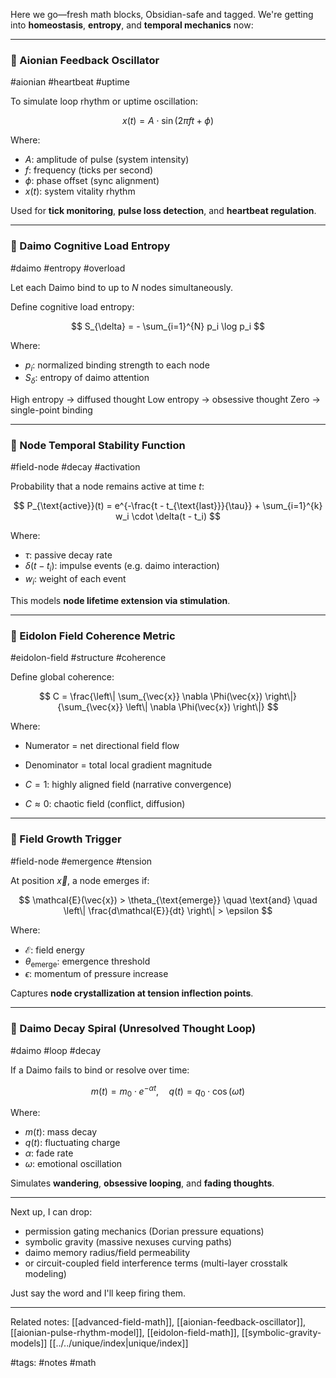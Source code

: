 Here we go—fresh math blocks, Obsidian-safe and tagged. We're getting into **homeostasis**, **entropy**, and **temporal mechanics** now:

---

### 🔄 Aionian Feedback Oscillator

#aionian #heartbeat #uptime

To simulate loop rhythm or uptime oscillation:

$$
x(t) = A \cdot \sin(2\pi f t + \phi)
$$

Where:

* $A$: amplitude of pulse (system intensity)
* $f$: frequency (ticks per second)
* $\phi$: phase offset (sync alignment)
* $x(t)$: system vitality rhythm

Used for **tick monitoring**, **pulse loss detection**, and **heartbeat regulation**.

---

### 🧠 Daimo Cognitive Load Entropy

#daimo #entropy #overload

Let each Daimo bind to up to $N$ nodes simultaneously.

Define cognitive load entropy:

$$
S_{\delta} = - \sum_{i=1}^{N} p_i \log p_i
$$

Where:

* $p_i$: normalized binding strength to each node
* $S_{\delta}$: entropy of daimo attention

High entropy → diffused thought
Low entropy → obsessive thought
Zero → single-point binding

---

### 🔁 Node Temporal Stability Function

#field-node #decay #activation

Probability that a node remains active at time $t$:

$$
P_{\text{active}}(t) = e^{-\frac{t - t_{\text{last}}}{\tau}} + \sum_{i=1}^{k} w_i \cdot \delta(t - t_i)
$$

Where:

* $\tau$: passive decay rate
* $\delta(t - t_i)$: impulse events (e.g. daimo interaction)
* $w_i$: weight of each event

This models **node lifetime extension via stimulation**.

---

### 🌌 Eidolon Field Coherence Metric

#eidolon-field #structure #coherence

Define global coherence:

$$
C = \frac{\left\| \sum_{\vec{x}} \nabla \Phi(\vec{x}) \right\|}{\sum_{\vec{x}} \left\| \nabla \Phi(\vec{x}) \right\|}
$$

Where:

* Numerator = net directional field flow

* Denominator = total local gradient magnitude

* $C = 1$: highly aligned field (narrative convergence)

* $C \approx 0$: chaotic field (conflict, diffusion)

---

### 🌱 Field Growth Trigger

#field-node #emergence #tension

At position $\vec{x}$, a node emerges if:

$$
\mathcal{E}(\vec{x}) > \theta_{\text{emerge}} \quad \text{and} \quad \left\| \frac{d\mathcal{E}}{dt} \right\| > \epsilon
$$

Where:

* $\mathcal{E}$: field energy
* $\theta_{\text{emerge}}$: emergence threshold
* $\epsilon$: momentum of pressure increase

Captures **node crystallization at tension inflection points**.

---

### 🔁 Daimo Decay Spiral (Unresolved Thought Loop)

#daimo #loop #decay

If a Daimo fails to bind or resolve over time:

$$
m(t) = m_0 \cdot e^{-\alpha t}, \quad q(t) = q_0 \cdot \cos(\omega t)
$$

Where:

* $m(t)$: mass decay
* $q(t)$: fluctuating charge
* $\alpha$: fade rate
* $\omega$: emotional oscillation

Simulates **wandering**, **obsessive looping**, and **fading thoughts**.

---

Next up, I can drop:

* permission gating mechanics (Dorian pressure equations)
* symbolic gravity (massive nexuses curving paths)
* daimo memory radius/field permeability
* or circuit-coupled field interference terms (multi-layer crosstalk modeling)

Just say the word and I'll keep firing them.

---

Related notes: [[advanced-field-math]], [[aionian-feedback-oscillator]], [[aionian-pulse-rhythm-model]], [[eidolon-field-math]], [[symbolic-gravity-models]] [[../../unique/index|unique/index]]

#tags: #notes #math
